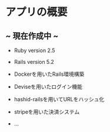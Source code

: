 # アプリの概要

## ~ 現在作成中 ~

* Ruby version 2.5

* Rails version 5.2

* Dockerを用いたRails環境構築

* Deviseを用いたログイン機能

* hashid-railsを用いてURLをハッシュ化

* stripeを用いた決済システム

* ...
